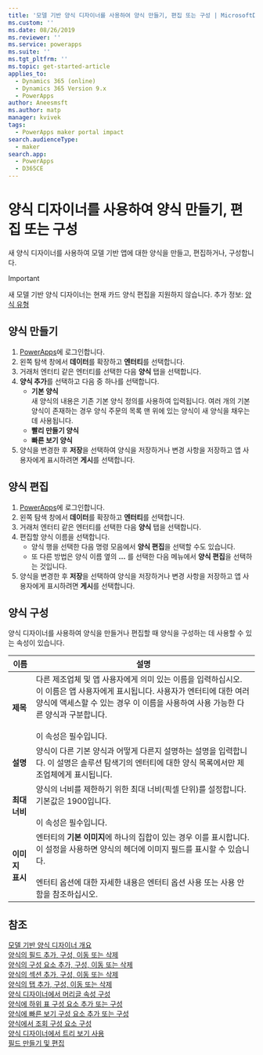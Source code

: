 ```yaml
---
title: '모델 기반 양식 디자이너를 사용하여 양식 만들기, 편집 또는 구성 | MicrosoftDocs'
ms.custom: ''
ms.date: 08/26/2019
ms.reviewer: ''
ms.service: powerapps
ms.suite: ''
ms.tgt_pltfrm: ''
ms.topic: get-started-article
applies_to:
  - Dynamics 365 (online)
  - Dynamics 365 Version 9.x
  - PowerApps
author: Aneesmsft
ms.author: matp
manager: kvivek
tags:
  - PowerApps maker portal impact
search.audienceType:
  - maker
search.app:
  - PowerApps
  - D365CE
---
```


# <a name="create-edit-or-configure-forms-using-the-form-designer"></a>양식 디자이너를 사용하여 양식 만들기, 편집 또는 구성 
새 양식 디자이너를 사용하여 모델 기반 앱에 대한 양식을 만들고, 편집하거나, 구성합니다. 

> [!IMPORTANT]
> 새 모델 기반 양식 디자이너는 현재 카드 양식 편집을 지원하지 않습니다. 추가 정보: [양식 유형](types-forms.md)

## <a name="create-a-form"></a>양식 만들기 
1. [PowerApps](https://web.powerapps.com/?utm_source=padocs&utm_medium=linkinadoc&utm_campaign=referralsfromdoc)에 로그인합니다. 
2. 왼쪽 탐색 창에서 **데이터**를 확장하고 **엔터티**를 선택합니다. 
3. 거래처 엔터티 같은 엔터티를 선택한 다음 **양식** 탭을 선택합니다. 
4. **양식 추가**를 선택하고 다음 중 하나를 선택합니다.
    - **기본 양식**  
    새 양식의 내용은 기존 기본 양식 정의를 사용하여 입력됩니다. 여러 개의 기본 양식이 존재하는 경우 양식 주문의 목록 맨 위에 있는 양식이 새 양식을 채우는 데 사용됩니다. 
    - **빨리 만들기 양식**
    - **빠른 보기 양식**
5. 양식을 변경한 후 **저장**을 선택하여 양식을 저장하거나 변경 사항을 저장하고 앱 사용자에게 표시하려면 **게시**를 선택합니다.  

## <a name="edit-a-form"></a>양식 편집 
1. [PowerApps](https://web.powerapps.com/?utm_source=padocs&utm_medium=linkinadoc&utm_campaign=referralsfromdoc)에 로그인합니다. 
2. 왼쪽 탐색 창에서 **데이터**를 확장하고 **엔터티**를 선택합니다. 
3. 거래처 엔터티 같은 엔터티를 선택한 다음 **양식** 탭을 선택합니다.
4. 편집할 양식 이름을 선택합니다.  
    - 양식 행을 선택한 다음 명령 모음에서 **양식 편집**을 선택할 수도 있습니다.
    - 또 다른 방법은 양식 이름 옆의 **...** 를 선택한 다음 메뉴에서 **양식 편집**을 선택하는 것입니다. 
5. 양식을 변경한 후 **저장**을 선택하여 양식을 저장하거나 변경 사항을 저장하고 앱 사용자에게 표시하려면 **게시**를 선택합니다. 

## <a name="configure-a-form"></a>양식 구성
양식 디자이너를 사용하여 양식을 만들거나 편집할 때 양식을 구성하는 데 사용할 수 있는 속성이 있습니다.

|이름  |설명  |
|---------|---------|
|**제목**  | 다른 제조업체 및 앱 사용자에게 의미 있는 이름을 입력하십시오. 이 이름은 앱 사용자에게 표시됩니다. 사용자가 엔터티에 대한 여러 양식에 액세스할 수 있는 경우 이 이름을 사용하여 사용 가능한 다른 양식과 구분합니다. <br /><br />이 속성은 필수입니다. |
|**설명** |  양식이 다른 기본 양식과 어떻게 다른지 설명하는 설명을 입력합니다. 이 설명은 솔루션 탐색기의 엔터티에 대한 양식 목록에서만 제조업체에게 표시됩니다. |
|**최대 너비** | 양식의 너비를 제한하기 위한 최대 너비(픽셀 단위)를 설정합니다. 기본값은 1900입니다. <br /><br />이 속성은 필수입니다. |
|**이미지 표시** | 엔터티의 **기본 이미지**에 하나의 집합이 있는 경우 이를 표시합니다. 이 설정을 사용하면 양식의 헤더에 이미지 필드를 표시할 수 있습니다. <br /><br /> 엔터티 옵션에 대한 자세한 내용은 엔터티 옵션 사용 또는 사용 안 함을 참조하십시오. |

## <a name="see-also"></a>참조
[모델 기반 양식 디자이너 개요](form-designer-overview.md)  
[양식의 필드 추가, 구성, 이동 또는 삭제](add-move-or-delete-fields-on-form.md)  
[양식의 구성 요소 추가, 구성, 이동 또는 삭제](add-move-configure-or-delete-components-on-form.md)  
[양식의 섹션 추가, 구성, 이동 또는 삭제](add-move-or-delete-sections-on-form.md)  
[양식의 탭 추가, 구성, 이동 또는 삭제](add-move-or-delete-tabs-on-form.md)  
[양식 디자이너에서 머리글 속성 구성](form-designer-header-properties.md)  
[양식에 하위 표 구성 요소 추가 또는 구성](form-designer-add-configure-subgrid.md)  
[양식에 빠른 보기 구성 요소 추가 또는 구성](form-designer-add-configure-quickview.md)  
[양식에서 조회 구성 요소 구성](form-designer-add-configure-lookup.md)  
[양식 디자이너에서 트리 보기 사용](using-tree-view-on-form.md)  
[필드 만들기 및 편집](../common-data-service/create-edit-field-portal.md)  

